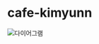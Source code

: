 # cafe-kimyunn

![다이어그램](https://github.com/kimyunn/cafe-kimyunn/assets/137992559/c81271ce-32f8-4449-ac5d-7e02b09310a9)
